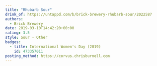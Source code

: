 ```yaml
---
title: "Rhubarb Sour"
drink_of: https://untappd.com/b/brick-brewery-rhubarb-sour/2022587
authors:
  - Brick Brewery
date: 2019-03-10T14:42:20+00:00
rating: 3.5
style: Sour - Other
badges:
  - title: International Women's Day (2019)
    id: 473357011
posting_method: https://corvus.chrisburnell.com
---
```

